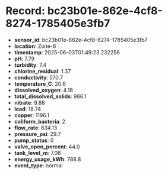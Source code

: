 # Record: bc23b01e-862e-4cf8-8274-1785405e3fb7

- **sensor_id**: bc23b01e-862e-4cf8-8274-1785405e3fb7
- **location**: Zone-6
- **timestamp**: 2025-06-03T01:49:23.232256
- **pH**: 7.79
- **turbidity**: 7.4
- **chlorine_residual**: 1.37
- **conductivity**: 570.7
- **temperature_C**: 20.6
- **dissolved_oxygen**: 4.18
- **total_dissolved_solids**: 986.1
- **nitrate**: 9.88
- **lead**: 18.74
- **copper**: 1196.1
- **coliform_bacteria**: 2
- **flow_rate**: 634.13
- **pressure_psi**: 29.7
- **pump_status**: 0
- **valve_open_percent**: 44.0
- **tank_level_m**: 7.08
- **energy_usage_kWh**: 788.8
- **event_type**: normal